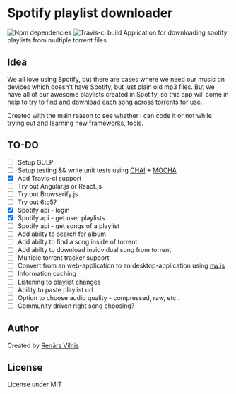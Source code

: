 # Spotify playlist downloader
![Npm dependencies](https://david-dm.org/renarsvilnis/spotify-playlist-download.svg)
![Travis-ci build](https://travis-ci.org/renarsvilnis/spotify-playlist-download.svg)
Application for downloading spotify playlists from multiple torrent files.

## Idea
We all love using Spotify, but there are cases where we need our music on devices which doesn't have Spotify, but just plain old mp3 files. But we have all of our awesome playlists created in Spotify, so this app will come in help to try to find and download each song across torrents for use.

Created with the main reason to see whether i can code it or not while trying out and learning new frameworks, tools.

## TO-DO
- [ ] Setup GULP
- [ ] Setup testing && write unit tests using [CHAI](https://github.com/chaijs/chai) + [MOCHA](https://github.com/mochajs/mocha)
- [x] Add Travis-ci support
- [ ] Try out Angular.js or React.js
- [ ] Try out Browserify.js
- [ ] Try out [6to5](https://github.com/6to5/6to5)?
- [x] Spotify api - login
- [x] Spotify api - get user playlists
- [ ] Spotify api - get songs of a playlist
- [ ] Add abilty to search for album
- [ ] Add abilty to find a song inside of torrent
- [ ] Add abilty to download invidvidual song from torrent
- [ ] Multiple torrent tracker support
- [ ] Convert from an web-application to an desktop-application using [nw.js](https://github.com/nwjs/nw.js/)
- [ ] Information caching
- [ ] Listening to playlist changes
- [ ] Ability to paste playlist url
- [ ] Option to choose audio quality - compressed, raw, etc..
- [ ] Community driven right song choosing?

## Author
Created by [Renārs Vilnis](https://twitter.com/RenarsVilnis)

## License
License under MIT
